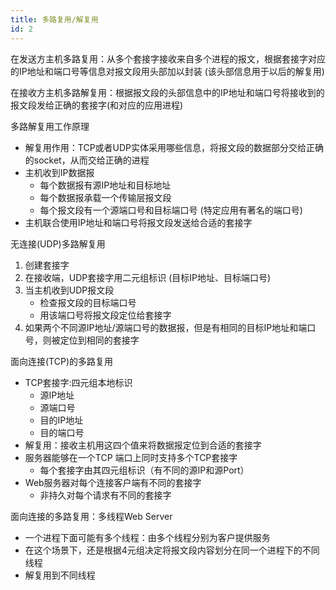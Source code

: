 ```yaml
---
title: 多路复用/解复用
id: 2
---
```



 在发送方主机多路复用：从多个套接字接收来自多个进程的报文，根据套接字对应的IP地址和端口号等信息对报文段用头部加以封装 (该头部信息用于以后的解复用)

在接收方主机多路解复用：根据报文段的头部信息中的IP地址和端口号将接收到的报文段发给正确的套接字(和对应的应用进程)



多路解复用工作原理

- 解复用作用：TCP或者UDP实体采用哪些信息，将报文段的数据部分交给正确的socket，从而交给正确的进程
- 主机收到IP数据报
  - 每个数据报有源IP地址和目标地址
  - 每个数据报承载一个传输层报文段
  - 每个报文段有一个源端口号和目标端口号 (特定应用有著名的端口号) 
- 主机联合使用IP地址和端口号将报文段发送给合适的套接字



无连接(UDP)多路解复用

1. 创建套接字
2. 在接收端，UDP套接字用二元组标识 (目标IP地址、目标端口号)
3. 当主机收到UDP报文段
   - 检查报文段的目标端口号
   - 用该端口号将报文段定位给套接字
4. 如果两个不同源IP地址/源端口号的数据报，但是有相同的目标IP地址和端口号，则被定位到相同的套接字



面向连接(TCP)的多路复用

- TCP套接字:四元组本地标识
  - 源IP地址
  - 源端口号
  - 目的IP地址
  - 目的端口号
- 解复用：接收主机用这四个值来将数据报定位到合适的套接字
- 服务器能够在一个TCP 端口上同时支持多个TCP套接字
  - 每个套接字由其四元组标识（有不同的源IP和源Port）
- Web服务器对每个连接客户端有不同的套接字
  - 非持久对每个请求有不同的套接字



面向连接的多路复用：多线程Web Server

- 一个进程下面可能有多个线程：由多个线程分别为客户提供服务
- 在这个场景下，还是根据4元组决定将报文段内容划分在同一个进程下的不同线程
- 解复用到不同线程